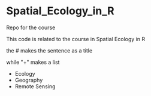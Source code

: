 # Spatial_Ecology_in_R
Repo for the course

This code is related to the course in Spatial Ecology in R

the # makes the sentence as a title

while "+" makes a list
+ Ecology
+ Geography
+ Remote Sensing
